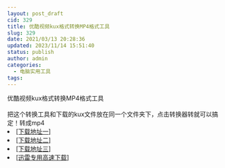 ```yaml
---
layout: post_draft
cid: 329
title: 优酷视频kux格式转换MP4格式工具
slug: 329
date: 2021/03/13 20:28:36
updated: 2023/11/14 15:51:40
status: publish
author: admin
categories: 
  - 电脑实用工具
tags: 
---
```



<div alt="潮男心博客 www.cnx0.com" >
				<div>优酷视频kux格式转换MP4格式工具</div>
<div> </div>
<div>把这个转换工具和下载的kux文件放在同一个文件夹下，点击转换器转就可以搞定！转成mp4</div><li><a href="http://116.255.150.52/soft/UploadFile/2021/210313yk.rar" target="_blank">[下载地址一]</a></li>
<li><a href="http://116.255.169.220/soft/UploadFile/2021/210313yk.rar" target="_blank">[下载地址二]</a></li>
<li><a href="http://dx.qqyewu.com/soft/UploadFile/2021/210313yk.rar" target="_blank">[下载地址三]</a></li>
<li><a href="/soft/download.asp?softid=24703&amp;downid=9&amp;id=25561" target="_blank">[迅雷专用高速下载]</a></li>			</div>
			